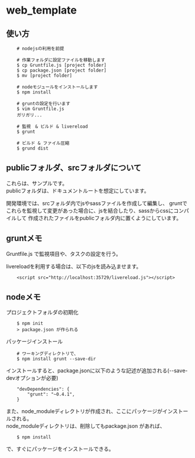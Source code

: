 # web_template

## 使い方
		# nodejsの利用を前提

		# 作業フォルダに設定ファイルを移動します
		$ cp Gruntfile.js [project folder]
		$ cp package.json [project folder]
		$ mv [project folder]
		
		# nodeモジュールをインストールします
		$ npm install
		
		# gruntの設定を行います
		$ vim Gruntfile.js
		ガリガリ...
		
		# 監視　& ビルド & livereload
		$ grunt
		
		# ビルド & ファイル圧縮
		$ grund dist

## publicフォルダ、srcフォルダについて
これらは、サンプルです。  
publicフォルダは、ドキュメントルートを想定にしています。  

開発環境では、srcフォルダ内でjsやsassファイルを作成して編集し、
gruntでこれらを監視して変更があった場合に、jsを結合したり、sassからcssにコンパイルして
作成されたファイルをpublicフォルダ内に置くようにしています。

## gruntメモ
Gruntfile.js で監視項目や、タスクの設定を行う。

livereloadを利用する場合は、以下のjsを読み込ませます。

        <script src="http://localhost:35729/livereload.js"></script>

## nodeメモ
プロジェクトフォルダの初期化

		$ npm init
		> package.json が作られる

パッケージインストール

		# ワーキングディレクトリで、
		$ npm install grunt --save-dir

インストールすると、package.jsonに以下のような記述が追加される(--save-devオプションが必要)

		"devDependencies": {
			"grunt": "~0.4.1",
		}

また、node_moduleディレクトリが作成され、ここにパッケージがインストールされる。  
node_moduleディレクトリは、削除してもpackage.json があれば、  

		$ npm install
		
で、すぐにパッケージをインストールできる。  
